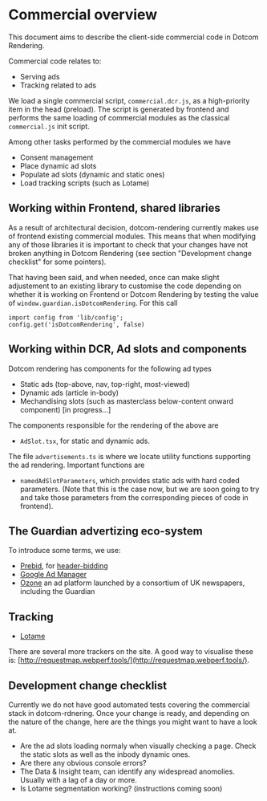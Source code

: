 # Commercial overview

This document aims to describe the client-side commercial code in Dotcom Rendering.

Commercial code relates to:

-   Serving ads
-   Tracking related to ads

We load a single commercial script, `commercial.dcr.js`, as a high-priority item in the head (preload). The script is generated by frontend and performs the same loading of commercial modules as the classical `commercial.js` init script.

Among other tasks performed by the commercial modules we have

-   Consent management
-   Place dynamic ad slots
-   Populate ad slots (dynamic and static ones)
-   Load tracking scripts (such as Lotame)

## Working within Frontend, shared libraries

As a result of architectural decision, dotcom-rendering currently makes use of frontend existing commercial modules. This means that when modifying any of those libraries it is important to check that your changes have not broken anything in Dotcom Rendering (see section "Development change checklist" for some pointers).

That having been said, and when needed, once can make slight adjustement to an existing library to customise the code depending on whether it is working on Frontend or Dotcom Rendering by testing the value of `window.guardian.isDotcomRendering`. For this call

```
import config from 'lib/config';
config.get('isDotcomRendering', false)
```

## Working within DCR, Ad slots and components

Dotcom rendering has components for the following ad types

-   Static ads (top-above, nav, top-right, most-viewed)
-   Dynamic ads (article in-body)
-   Mechandising slots (such as masterclass below-content onward component) [in progress...]

The components responsible for the rendering of the above are

-   `AdSlot.tsx`, for static and dynamic ads.

The file `advertisements.ts` is where we locate utility functions supporting the ad rendering. Important functions are

-   `namedAdSlotParameters`, which provides static ads with hard coded parameters. (Note that this is the case now, but we are soon going to try and take those parameters from the corresponding pieces of code in frontend).

## The Guardian advertizing eco-system

To introduce some terms, we use:

-   [Prebid](https://prebid.org/overview/intro.html), for [header-bidding](https://digiday.com/media/wtf-header-bidding/)
-   [Google Ad Manager](https://en.wikipedia.org/wiki/Google_Ad_Manager)
-   [Ozone](https://www.ozoneproject.com/advertisers) an ad platform launched by a consortium of UK newspapers, including the Guardian

## Tracking

-   [Lotame](https://www.lotame.com/)

There are several more trackers on the site. A good way to visualise these is: [http://requestmap.webperf.tools/](http://requestmap.webperf.tools/).

## Development change checklist

Currently we do not have good automated tests covering the commercial stack in dotcom-rdnering. Once your change is ready, and depending on the nature of the change, here are the things you might want to have a look at.

-   Are the ad slots loading normaly when visually checking a page. Check the static slots as well as the inbody dynamic ones.
-   Are there any obvious console errors?
-   The Data & Insight team, can identify any widespread anomolies. Usually with a lag of a day or more.
-   Is Lotame segmentation working? (instructions coming soon)
